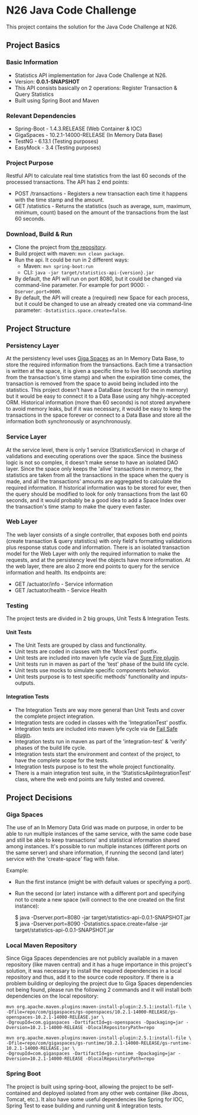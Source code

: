 # N26 Java Code Challenge #

This project contains the solution for the Java Code Challenge at N26.

## Project Basics ##

### Basic Information ###

* Statistics API implementation for Java Code Challenge at N26.
* Version: **0.0.1-SNAPSHOT**
* This API consists basically on 2 operations: Register Transaction & Query Statistics
* Built using Spring Boot and Maven

### Relevant Dependencies ###

* Spring-Boot - 1.4.3.RELEASE (Web Container & IOC)
* GigaSpaces - 10.2.1-14000-RELEASE (In Memory Data Base)
* TestNG - 6.13.1 (Testing purposes)
* EasyMock - 3.4 (Testing purposes)

### Project Purpose ###

Restful API to calculate real time statistics from the last 60 seconds of the processed transactions. The API has 2 end points:
* POST /transactions - Registers a new transaction each time it happens with the time stamp and the amount.
* GET /statistics - Returns the statistics (such as average, sum, maximum, minimum, count) based on the amount of the transactions from the last 60 seconds.

### Download, Build & Run ###

* Clone the project from [the repository](https://github.com/saas-0326/n26-code-challenge).
* Build project with maven: `mvn clean package`.
* Run the api. It could be run in 2 different ways:
  - Maven: `mvn spring-boot:run`
  - CLI: `java -jar target/statistics-api-{version}.jar`
* By default, the API will run on port 8080, but it could be changed via command-line parameter. For example for port 9000: `-Dserver.port=9000`.
* By default, the API will create a (required) new Space for each process, but it could be changed to use an already created one via command-line parameter: `-Dstatistics.space.create=false`.

## Project Structure ##

### Persistency Layer ###

At the persistency level uses [Giga Spaces](https://www.gigaspaces.com/) as an In Memory Data Base, to store the required information from the transactions. Each time a transaction is written at the space, it is given a specific time to live (60 seconds starting from the transaction's time stamp) and when the expiration time comes, the transaction is removed from the space to avoid being included into the statistics.
This project doesn't have a DataBase (except for the in memory) but it would be easy to connect it to a Data Base using any hihgly-accepted ORM.
Historical information (more than 60 seconds) is not stored anywhere to avoid memory leaks, but if it was necessary, it would be easy to keep the transactions in the space forever or connect to a Data Base and store all the information both synchronously or asynchronously.

### Service Layer ###

At the service level, there is only 1 service (StatisticsService) in charge of validations and executing operations over the space. Since the business logic is not so complex, it doesn't make sense to have an isolated DAO layer.
Since the space only keeps the 'alive' transactions in memory, the statistics are taken from all the transactions in the space when the query is made, and all the transactions' amounts are aggregated to calculate the required information.
If historical information was to be stored for ever, then the query should be modified to look for only transactions from the last 60 seconds, and it would probably be a good idea to add a Space Index over the transaction's time stamp to make the query even faster.

### Web Layer ###

The web layer consists of a single controller, that exposes both end points (create transaction & query statistics) with only field's formatting validations plus response status code and information.
There is an isolated transaction model for the Web Layer with only the required information to make the requests, and at the persistency level the objects have more information.
At the web layer, there are also 2 more end points to query for the service information and health. Its endpoints are:
* GET /actuator/info - Service information
* GET /actuator/health - Service Health

### Testing ###

The project tests are divided in 2 big groups, Unit Tests & Integration Tests.

#### Unit Tests ###

- The Unit Tests are grouped by class and functionality.
- Unit tests are coded in classes with the 'MockTest' postfix.
- Unit tests are included into maven lyfe cycle via de [Sure Fire plugin](https://maven.apache.org/surefire/maven-surefire-plugin/).
- Unit tests run in maven as part of the 'test' phase of the build life cycle.
- Unit tests use mocks to simulate specific components behavior.
- Unit tests purpose is to test specific methods' functionality and inputs-outputs.

#### Integration Tests ###

- The Integration Tests are way more general than Unit Tests and cover the complete project integration.
- Integration tests are coded in classes with the 'IntegrationTest' postfix.
- Integration tests are included into maven lyfe cycle via de [Fail Safe plugin](https://maven.apache.org/surefire/maven-failsafe-plugin/).
- Integration tests run in maven as part of the 'integration-test' & 'verify' phases of the build life cycle.
- Integration tests start the environment and context of the project, to have the complete scope for the tests.
- Integration tests purpose is to test the whole project functionality.
- There is a main integration test suite, in the 'StatisticsApiIntegrationTest' class, where the web end points are fully tested and covered.

## Project Decisions ##

### Giga Spaces ###

The use of an In Memory Data Grid was made on purpose, in order to be able to run multiple instances of the same service, with the same code base and still be able to keep transactions' and statistical information shared among instances. It's possible to run multiple instances (different ports on the same server) and share information, if running the second (and later) service with the 'create-space' flag with false.

Example:
* Run the first instance (might be with default values or specifying a port).
* Run the second (or later) instance with a different port and specifying not to create a new space (will connect to the one created on the first instance):

    $ java -Dserver.port=8080 -jar target/statistics-api-0.0.1-SNAPSHOT.jar
    $ java -Dserver.port=8090 -Dstatistics.space.create=false -jar target/statistics-api-0.0.1-SNAPSHOT.jar

### Local Maven Repository ###

Since Giga Spaces dependencies are not publicly available in a maven repository (like maven central) and it has a huge importance in this project's solution, it was necessary to install the required dependencies in a local repository and thus, add it to the source code repository.
If there is a problem building or deploying the project due to Giga Spaces dependencies not being found, please run the following 2 commands and it will install both dependencies on the local repository:

    mvn org.apache.maven.plugins:maven-install-plugin:2.5.1:install-file \
    -Dfile=repo/com/gigaspaces/gs-openspaces/10.2.1-14000-RELEASE/gs-openspaces-10.2.1-14000-RELEASE.jar \
    -DgroupId=com.gigaspaces -DartifactId=gs-openspaces -Dpackaging=jar -Dversion=10.2.1-14000-RELEASE -DlocalRepositoryPath=repo

    mvn org.apache.maven.plugins:maven-install-plugin:2.5.1:install-file \
    -Dfile=repo/com/gigaspaces/gs-runtime/10.2.1-14000-RELEASE/gs-runtime-10.2.1-14000-RELEASE.jar \
    -DgroupId=com.gigaspaces -DartifactId=gs-runtime -Dpackaging=jar -Dversion=10.2.1-14000-RELEASE -DlocalRepositoryPath=repo

### Spring Boot ###

The project is built using spring-boot, allowing the project to be self-contained and deployed isolated from any other web container (like Jboss, Tomcat, etc.). It also have some useful dependencies like Spring for IOC, Spring Test to ease building and running unit & integration tests.


